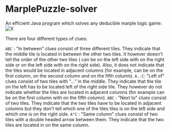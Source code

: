 # MarplePuzzle-solver

An efficient Java program which solves any deducible marple logic game:
![X](http://www.kotiposti.net/sodacan/marple/tut/t1.png)


There are four different types of clues:

`ABC` :	"In between" clues consist of three different tiles. They indicate that the middle tile is located in between the other two tiles. It however doesn't tell the order of the other two tiles ( can be on the left side with  on the right side or  on the left side with  on the right side). Also, it does not indicate that the tiles would be located in adjacent columns (for example,  can be on the first column,  on the second column and  on the fifth column).
`A..C`:	"Left of" clues consist of two tiles with "…" in the middle. They indicate that the tile on the left has to be located left of the right side tile. They however do not indicate whether the tiles are located in adjacent columns (for example  can be on the first column with  on the fifth column).
`ABC` :	"Next to" clues consist of two tiles. They indicate that the two tiles have to be located in adjacent columns but they don't tell which one of the tiles tiles is on the left side and which one is on the right side.
`A^C` :	"Same column" clues consist of two tiles with a double headed arrow between them. They indicate that the two tiles are located in on the same column.

